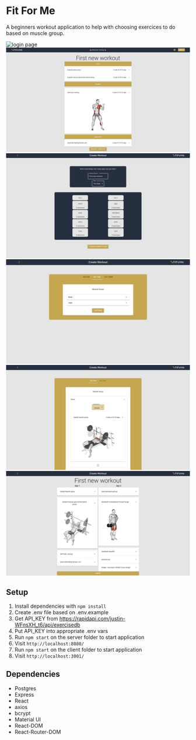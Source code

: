 # Fit For Me

A beginners workout application to help with choosing exercices to do based on muscle group.

![login page](docs/login_page.png)
![homepage with workouts](docs/homepage.png)
![create new workout page 1](docs/create_new_workout_1.png)
![create new workout page 2](docs/create_new_workout_2.png)
![create new workout page 3](docs/create_new_workout_3.png)
![summary page](docs/summary.png)

## Setup
1. Install dependencies with `npm install`
2. Create .env file based on .env.example
3. Get API_KEY from <https://rapidapi.com/justin-WFnsXH_t6/api/exercisedb>
4. Put API_KEY into appropriate .env vars
5. Run `npm start` on the server folder to start application 
7. Visit `http://localhost:8080/`
8. Run `npm start` on the client folder to start application
8. Visit `http://localhost:3001/`

## Dependencies

- Postgres
- Express
- React
- axios
- bcrypt
- Material UI
- React-DOM
- React-Router-DOM